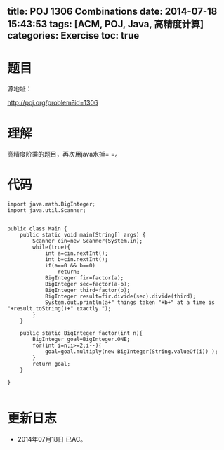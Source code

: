 ﻿title: POJ 1306 Combinations
date: 2014-07-18 15:43:53
tags: [ACM, POJ, Java, 高精度计算]
categories: Exercise
toc: true
---
# 题目
源地址：

http://poj.org/problem?id=1306

# 理解
高精度阶乘的题目，再次用java水掉= =。

<!-- more -->

# 代码

```
import java.math.BigInteger;
import java.util.Scanner;


public class Main {
    public static void main(String[] args) {
        Scanner cin=new Scanner(System.in);
        while(true){
            int a=cin.nextInt();
            int b=cin.nextInt();
            if(a==0 && b==0)
                return;
            BigInteger fir=factor(a);
            BigInteger sec=factor(a-b);
            BigInteger third=factor(b);
            BigInteger result=fir.divide(sec).divide(third);
            System.out.println(a+" things taken "+b+" at a time is "+result.toString()+" exactly.");
        }
    }

    public static BigInteger factor(int n){
        BigInteger goal=BigInteger.ONE;
        for(int i=n;i>=2;i--){
            goal=goal.multiply(new BigInteger(String.valueOf(i)) );
        }
        return goal;
    }

}


```

# 更新日志
- 2014年07月18日 已AC。